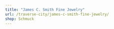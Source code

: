 ```yaml
---
title: "James C. Smith Fine Jewelry"
url: /traverse-city/james-c-smith-fine-jewelry/
shop: Schmuck
---
```

